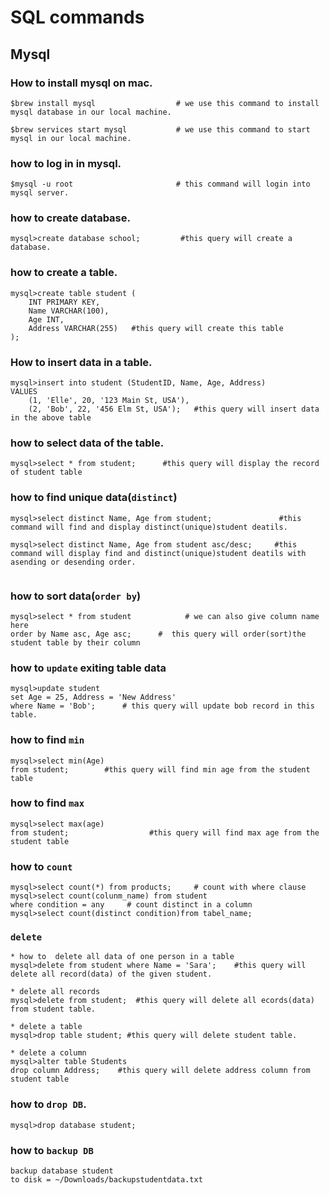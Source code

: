 # SQL commands

## Mysql


### How to install mysql on mac.
```shell
$brew install mysql                  # we use this command to install mysql database in our local machine.

$brew services start mysql           # we use this command to start mysql in our local machine.
```
### how to log in in mysql.
```shell
$mysql -u root                       # this command will login into mysql server.
```
### how to create database.
```shell
mysql>create database school;         #this query will create a database.
```

### how to create a table.
```shell
mysql>create table student (
    INT PRIMARY KEY,
    Name VARCHAR(100),
    Age INT,
    Address VARCHAR(255)   #this query will create this table
);
```

### How to insert data in a table.
```shell
mysql>insert into student (StudentID, Name, Age, Address)
VALUES
    (1, 'Elle', 20, '123 Main St, USA'),
    (2, 'Bob', 22, '456 Elm St, USA');   #this query will insert data in the above table
```

  ### how to select data of the table.
 ```shell
mysql>select * from student;      #this query will display the record of student table
 ```

### how to find unique data(`distinct`)
```shell
mysql>select distinct Name, Age from student;               #this command will find and display distinct(unique)student deatils.

mysql>select distinct Name, Age from student asc/desc;     #this command will display find and distinct(unique)student deatils with asending or desending order.


```

### how to sort data(`order by`)
```shell
mysql>select * from student            # we can also give column name here
order by Name asc, Age asc;      #  this query will order(sort)the student table by their column
```

### how to `update` exiting table data
```shell
mysql>update student
set Age = 25, Address = 'New Address'
where Name = 'Bob';      # this query will update bob record in this table.
```

### how to find `min`
```shell
mysql>select min(Age)
from student;        #this query will find min age from the student table 
```

### how to find `max`
```shell
mysql>select max(age)
from student;                  #this query will find max age from the student table 
```

### how to `count` 
```shell
mysql>select count(*) from products;     # count with where clause
mysql>select count(colunm_name) from student
where condition = any     # count distinct in a column
mysql>select count(distinct condition)from tabel_name;
``` 

### `delete`

```shell
* how to  delete all data of one person in a table
mysql>delete from student where Name = 'Sara';    #this query will delete all record(data) of the given student.

* delete all records
mysql>delete from student;  #this query will delete all ecords(data) from student table.

* delete a table
mysql>drop table student; #this query will delete student table.

* delete a column
mysql>alter table Students
drop column Address;    #this query will delete address column from student table
```

### how to `drop DB`.
```shell
mysql>drop database student;
 ```

### how to `backup DB`
```shell
backup database student
to disk = ~/Downloads/backupstudentdata.txt
```







 